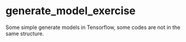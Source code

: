 # generate_model_exercise
Some simple generate models in Tensorflow, some codes are not in the same structure.
